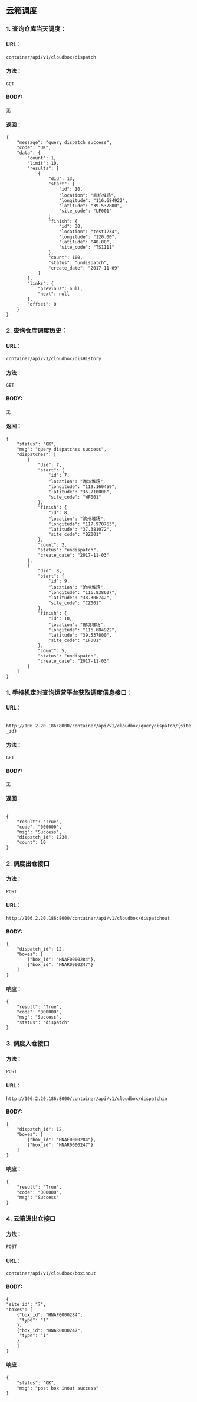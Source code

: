 ## 云箱调度

### 1. 查询仓库当天调度：

#### URL：

`container/api/v1/cloudbox/dispatch`

#### 方法：

`GET`

#### BODY:

`无`

#### 返回：

```
{
    "message": "query dispatch success",
    "code": "OK",
    "data": {
        "count": 1,
        "limit": 10,
        "results": [
            {
                "did": 13,
                "start": {
                    "id": 10,
                    "location": "廊坊堆场",
                    "longitude": "116.684922",
                    "latitude": "39.537800",
                    "site_code": "LF001"
                },
                "finish": {
                    "id": 30,
                    "location": "test1234",
                    "longitude": "120.00",
                    "latitude": "40.00",
                    "site_code": "TS1111"
                },
                "count": 100,
                "status": "undispatch",
                "create_date": "2017-11-09"
            }
        ],
        "links": {
            "previous": null,
            "next": null
        },
        "offset": 0
    }
}
```

### 2. 查询仓库调度历史：

#### URL：

`container/api/v1/cloudbox/disHistory`

#### 方法：

`GET`

#### BODY:

`无`

#### 返回：

```
{
    "status": "OK",
    "msg": "query dispatches success",
    "dispatches": [
        {
            "did": 7,
            "start": {
                "id": 7,
                "location": "潍坊堆场",
                "longitude": "119.160459",
                "latitude": "36.710008",
                "site_code": "WF001"
            },
            "finish": {
                "id": 8,
                "location": "滨州堆场",
                "longitude": "117.970763",
                "latitude": "37.381072",
                "site_code": "BZ001"
            },
            "count": 2,
            "status": "undispatch",
            "create_date": "2017-11-03"
        },
        {
            "did": 8,
            "start": {
                "id": 9,
                "location": "沧州堆场",
                "longitude": "116.838607",
                "latitude": "38.306742",
                "site_code": "CZ001"
            },
            "finish": {
                "id": 10,
                "location": "廊坊堆场",
                "longitude": "116.684922",
                "latitude": "39.537800",
                "site_code": "LF001"
            },
            "count": 5,
            "status": "undispatch",
            "create_date": "2017-11-03"
        }
    ]
}
```

### 1. 手持机定时查询运营平台获取调度信息接口：

#### URL：

` http://106.2.20.186:8000/container/api/v1/cloudbox/querydispatch/{site_id}`

#### 方法：

`GET`

#### BODY:

`无`

#### 返回：

```

{
    "result": "True",
    "code": "000000",
    "msg": "Success",
    "dispatch_id": 1234,
    "count": 10
}

```

### 2. 调度出仓接口

#### 方法：

`POST`

#### URL：

`http://106.2.20.186:8000/container/api/v1/cloudbox/dispatchout`

#### BODY:

```
{
    "dispatch_id": 12,
    "boxes": [
        {"box_id": "HNAF0000284"}, 
        {"box_id": "HNAR0000247"}
    ]
}
```

#### 响应：

```
{
    "result": "True",
    "code": "000000",
    "msg": "Success",
    "status": "dispatch"
}
```


### 3. 调度入仓接口

#### 方法：

`POST`

#### URL：

`http://106.2.20.186:8000/container/api/v1/cloudbox/dispatchin`

#### BODY:

```
{
    "dispatch_id": 12,
    "boxes": [
        {"box_id": "HNAF0000284"}, 
        {"box_id": "HNAR0000247"}
    ]
}
```

#### 响应：

```
{
    "result": "True",
    "code": "000000",
    "msg": "Success"
}
```


### 4. 云箱进出仓接口

#### 方法：

`POST`

#### URL：

`container/api/v1/cloudbox/boxinout`

#### BODY:

```
{
"site_id": "7",
"boxes": [
	{"box_id": "HNAF0000284",
	 "type": "1"
	},
	{"box_id": "HNAR0000247",
	 "type": "1"
	}
	]
}
```


#### 响应：

```
{
    "status": "OK",
    "msg": "post box inout success"
}
```




